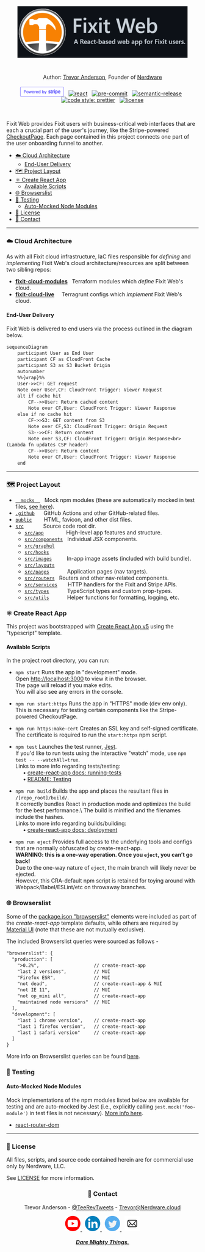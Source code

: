 <div align="center">

  <a href="https://github.com/Nerdware-LLC/fixit-web" >
    <img src=".github/assets/fixit_web_repo_header.png" alt="Header with logo" height="135">
  </a>
  <h1></h1> <!--empty h1 for border and spacing -->

Author: [Trevor Anderson](https://github.com/trevor-anderson), Founder of [Nerdware](https://github.com/Nerdware-LLC)

[<img src="./.github/assets/powered_by_Stripe_blurple.svg" height="26" style="position:relative;top:3px;"/>](https://stripe.com/)
&nbsp;
[![react][react-shield]](https://reactjs.org/)
&nbsp;
[![pre-commit][pre-commit-shield]](https://github.com/pre-commit/pre-commit)
&nbsp;
[![semantic-release][semantic-shield]](https://github.com/semantic-release/semantic-release)
&nbsp;
[![code style: prettier][prettier-shield]](https://github.com/prettier/prettier)
&nbsp;
[![license][license-shield]](/LICENSE)

</div>
<br>

Fixit Web provides Fixit users with business-critical web interfaces that are each a crucial part of the user's journey, like the Stripe-powered [CheckoutPage](/src/pages/CheckoutPage/). Each page contained in this project connects one part of the user onboarding funnel to another.

- [☁️ Cloud Architecture](#️-cloud-architecture)
  - [End-User Delivery](#end-user-delivery)
- [🗺 Project Layout](#-project-layout)
- [⚛️ Create React App](#️-create-react-app)
  - [Available Scripts](#available-scripts)
- [🌐 Browserslist](#-browserslist)
- [🧪 Testing](#-testing)
  - [Auto-Mocked Node Modules](#auto-mocked-node-modules)
- [📝 License](#-license)
- [💬 Contact](#-contact)

---

### ☁️ Cloud Architecture

As with all Fixit cloud infrastructure, IaC files responsible for _defining_ and _implementing_ Fixit Web's cloud architecture/resources are split between two sibling repos:

- [**fixit-cloud-modules**](https://github.com/Nerdware-LLC/fixit-cloud-modules) &nbsp; Terraform modules which _define_ Fixit Web's cloud.
- [**fixit-cloud-live**](https://github.com/Nerdware-LLC/fixit-cloud-live) &nbsp;&nbsp;&nbsp; Terragrunt configs which _implement_ Fixit Web's cloud.

#### End-User Delivery

Fixit Web is delivered to end users via the process outlined in the diagram below.

```mermaid
sequenceDiagram
    participant User as End User
    participant CF as CloudFront Cache
    participant S3 as S3 Bucket Origin
    autonumber
    %%{wrap}%%
    User->>CF: GET request
    Note over User,CF: CloudFront Trigger: Viewer Request
    alt if cache hit
        CF-->>User: Return cached content
        Note over CF,User: CloudFront Trigger: Viewer Response
    else if no cache hit
        CF->>S3: GET content from S3
        Note over CF,S3: CloudFront Trigger: Origin Request
        S3-->>CF: Return content
        Note over S3,CF: CloudFront Trigger: Origin Response<br> (Lambda fn updates CSP header)
        CF-->>User: Return content
        Note over CF,User: CloudFront Trigger: Viewer Response
    end
```

---

### 🗺 Project Layout

- [`__mocks__`](/__mocks__) &nbsp; Mock npm modules (these are automatically mocked in test files, [see here](#auto-mocked-node-modules)).
- [`.github`](/.github) &nbsp; &nbsp;&nbsp; GitHub Actions and other GitHub-related files.
- [`public`](/public) &nbsp; &nbsp; &nbsp;&nbsp; HTML, favicon, and other dist files.
- [`src`](/src) &nbsp; &nbsp; &nbsp; &nbsp; &nbsp; &nbsp; Source code root dir.
  - [`src/app`](/src/app) &nbsp; &nbsp; &nbsp; &nbsp; &nbsp; &nbsp; &nbsp; High-level app features and structure.
  - [`src/components`](/src/components) &nbsp; Individual JSX components.
  - [`src/graphql`](/src/config) &nbsp; &nbsp; &nbsp; &nbsp;&nbsp;
  - [`src/hooks`](/src/config) &nbsp; &nbsp; &nbsp; &nbsp;&nbsp;
  - [`src/images`](/src/images) &nbsp; &nbsp; &nbsp; &nbsp;&nbsp; In-app image assets (included with build bundle).
  - [`src/layouts`](/src/config) &nbsp; &nbsp; &nbsp; &nbsp;&nbsp;
  - [`src/pages`](/src/pages) &nbsp; &nbsp; &nbsp; &nbsp; &nbsp;&nbsp; Application pages (nav targets).
  - [`src/routers`](/src/routers) &nbsp; Routers and other nav-related components.
  - [`src/services`](/src/services) &nbsp; &nbsp; &nbsp; HTTP handlers for the Fixit and Stripe APIs.
  - [`src/types`](/src/types) &nbsp; &nbsp; &nbsp; &nbsp; &nbsp;&nbsp; TypeScript types and custom prop-types.
  - [`src/utils`](/src/utils) &nbsp; &nbsp; &nbsp; &nbsp; &nbsp;&nbsp; Helper functions for formatting, logging, etc.

### ⚛️ Create React App

This project was bootstrapped with [Create React App v5](https://github.com/facebook/create-react-app/docs) using the "typescript" template.

#### Available Scripts

In the project root directory, you can run:

- `npm start` Runs the app in "development" mode.\
  Open [http://localhost:3000](http://localhost:3000) to view it in the browser.\
  The page will reload if you make edits.\
  You will also see any errors in the console.

- `npm run start:https` Runs the app in "HTTPS" mode (dev env only).\
  This is necessary for testing certain components like the Stripe-powered CheckoutPage.

- `npm run https:make-cert` Creates an SSL key and self-signed certificate.\
  The certificate is required to run the `start:https` npm script.

- `npm test` Launches the test runner, [Jest](https://jestjs.io/docs/getting-started).\
  If you'd like to run tests using the interactive "watch" mode, use `npm test -- --watchAll=true`.\
  Links to more info regarding tests/testing:\
  &nbsp; &nbsp;&nbsp; • [create-react-app docs: running-tests](https://facebook.github.io/create-react-app/docs/running-tests)\
  &nbsp; &nbsp;&nbsp; • [README: Testing](#testing)

- `npm run build` Builds the app and places the resultant files in `/[repo_root]/build/`.\
  It correctly bundles React in production mode and optimizes the build for the best performance.\ <!-- TODO add info on building staging env -->
  The build is minified and the filenames include the hashes.\
  Links to more info regarding builds/building:\
  &nbsp; &nbsp;&nbsp; • [create-react-app docs: deployment](https://facebook.github.io/create-react-app/docs/deployment)

- `npm run eject` Provides full access to the underlying tools and configs that are normally obfuscated by create-react-app.\
  **WARNING: this is a one-way operation. Once you `eject`, you can’t go back!**\
  Due to the one-way nature of `eject`, the main branch will likely never be ejected.\
  However, this CRA-default npm script is retained for toying around with Webpack/Babel/ESLint/etc on throwaway branches.

<!-- TODO Add scripts: "rover:fetch", "gql:codegen", "gql:update-types" -->

### 🌐 Browserslist

Some of the [package.json "browserslist"](/package.json#"browserslist") elements were included as part of the _create-react-app_ template defaults, while others are required by [Material UI](https://mui.com/guides/migration-v4/#supported-browsers-and-node-versions) (note that these are not mutually exclusive).

The included Browserslist queries were sourced as follows -

```jsonc
"browserslist": {
  "production": [
    ">0.2%",                    // create-react-app
    "last 2 versions",          // MUI
    "Firefox ESR",              // MUI
    "not dead",                 // create-react-app & MUI
    "not IE 11",                // MUI
    "not op_mini all",          // create-react-app
    "maintained node versions"  // MUI
  ],
  "development": [
    "last 1 chrome version",    // create-react-app
    "last 1 firefox version",   // create-react-app
    "last 1 safari version"     // create-react-app
  ]
}
```

More info on Browserslist queries can be found [here](https://github.com/browserslist/browserslist).

### 🧪 Testing

#### Auto-Mocked Node Modules

Mock implementations of the npm modules listed below are available for testing and are auto-mocked by Jest (i.e., explicitly calling `jest.mock('foo-module')` in test files is not necessary). [More info here](https://jestjs.io/docs/manual-mocks#mocking-node-modules).

- [react-router-dom](/__mocks__/react-router-dom.js)

---

### 📝 License

All files, scripts, and source code contained herein are for commercial use only by Nerdware, LLC.

See [LICENSE](/LICENSE) for more information.

<div align="center">

### 💬 Contact

Trevor Anderson - [@TeeRevTweets](https://twitter.com/teerevtweets) - [Trevor@Nerdware.cloud](mailto:trevor@nerdware.cloud)

  <a href="https://www.youtube.com/channel/UCguSCK_j1obMVXvv-DUS3ng">
    <img src=".github/assets/YouTube_icon_circle.svg" height="40" />
  </a>
  &nbsp;
  <a href="https://www.linkedin.com/in/trevor-anderson-3a3b0392/">
    <img src=".github/assets/LinkedIn_icon_circle.svg" height="40" />
  </a>
  &nbsp;
  <a href="https://twitter.com/TeeRevTweets">
    <img src=".github/assets/Twitter_icon_circle.svg" height="40" />
  </a>
  &nbsp;
  <a href="mailto:trevor@nerdware.cloud">
    <img src=".github/assets/email_icon_circle.svg" height="40" />
  </a>
  <br><br>

  <a href="https://daremightythings.co/">
    <strong><i>Dare Mighty Things.</i></strong>
  </a>

</div>

<!-- LINKS -->

[react-shield]: https://img.shields.io/badge/React-v18-61DAFB.svg?logo=react&logoColor=61DAFB&labelColor=gray
[pre-commit-shield]: https://img.shields.io/badge/pre--commit-33A532.svg?logo=pre-commit&logoColor=F8B424&labelColor=gray
[semantic-shield]: https://img.shields.io/badge/%20%20%F0%9F%93%A6%F0%9F%9A%80-semantic--release-E10098.svg
[prettier-shield]: https://img.shields.io/badge/code_style-prettier-ff69b4.svg
[license-shield]: https://img.shields.io/badge/license-Proprietary-000080.svg?labelColor=gray

